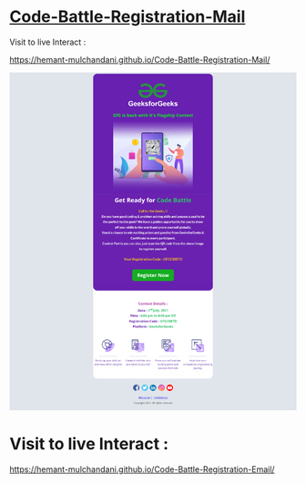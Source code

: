 # [Code-Battle-Registration-Mail](https://hemant-mulchandani.github.io/Code-Battle-Registration-Email/)

  Visit to live Interact : 

  https://hemant-mulchandani.github.io/Code-Battle-Registration-Mail/ 


![Mail Capture](Code%20Battle%20Registration%20Mail%20Capture.png)

# Visit to live Interact : 

 https://hemant-mulchandani.github.io/Code-Battle-Registration-Email/ 

